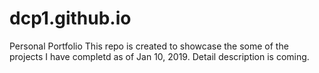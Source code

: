 # dcp1.github.io
Personal Portfolio
This repo is created to showcase the some of the projects I have completd as of Jan 10, 2019.
Detail description is coming.
